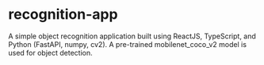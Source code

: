 # recognition-app

A simple object recognition application built using ReactJS, TypeScript, and Python (FastAPI, numpy, cv2). A pre-trained mobilenet_coco_v2 model is used for object detection.